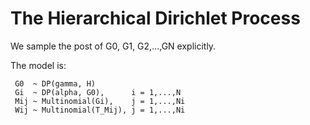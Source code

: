 # The Hierarchical Dirichlet Process

We sample the post of G0, G1, G2,...,GN explicitly.

The model is:

     G0  ~ DP(gamma, H)
     Gi  ~ DP(alpha, G0),      i = 1,...,N
     Mij ~ Multinomial(Gi),    j = 1,...,Ni
     Wij ~ Multinomial(T_Mij), j = 1,...,Ni
